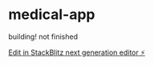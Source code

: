 # medical-app

building! not finished

[Edit in StackBlitz next generation editor ⚡️](https://stackblitz.com/~/github.com/raym33/medical-app)
